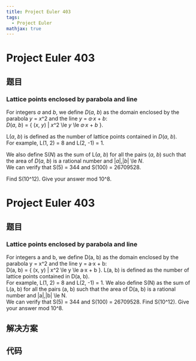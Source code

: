```yaml
---
title: Project Euler 403
tags:
  - Project Euler
mathjax: true
---
```

<escape><!-- more --></escape>
    
# Project Euler 403
## 题目
### Lattice points enclosed by parabola and line


For integers <var>a</var> and <var>b</var>, we define <var>D</var>(<var>a</var>, <var>b</var>) as the domain enclosed by the parabola <var>y</var> = <var>x</var>^2 and the line <var>y</var> = <var>a</var>·<var>x</var> + <var>b</var>:<br /><var>D</var>(<var>a</var>, <var>b</var>) = { (<var>x</var>, <var>y</var>) | <var>x</var>^2 \le <var>y</var> \le <var>a</var>·<var>x</var> + <var>b</var> }.


L(<var>a</var>, <var>b</var>) is defined as the number of lattice points contained in <var>D</var>(<var>a</var>, <var>b</var>).<br />
For example, L(1, 2) = 8 and L(2, -1) = 1.


We also define S(<var>N</var>) as the sum of L(<var>a</var>, <var>b</var>) for all the pairs (<var>a</var>, <var>b</var>) such that the area of <var>D</var>(<var>a</var>, <var>b</var>) is a rational number and |<var>a</var>|,|<var>b</var>| \le <var>N</var>.<br />
We can verify that S(5) = 344 and S(100) = 26709528.


Find S(10^12). Give your answer mod 10^8.



# Project Euler 403
## 题目
### Lattice points enclosed by parabola and line

For integers a and b, we define D(a, b) as the domain enclosed by the parabola y = x^2 and the line y = a·x + b:<br>D(a, b) = { (x, y) | x^2 \le y \le a·x + b }.
L(a, b) is defined as the number of lattice points contained in D(a, b).<br>For example, L(1, 2) = 8 and L(2, -1) = 1.
We also define S(N) as the sum of L(a, b) for all the pairs (a, b) such that the area of D(a, b) is a rational number and |a|,|b| \le N.<br>We can verify that S(5) = 344 and S(100) = 26709528.
Find S(10^12). Give your answer mod 10^8.


## 解决方案


## 代码


